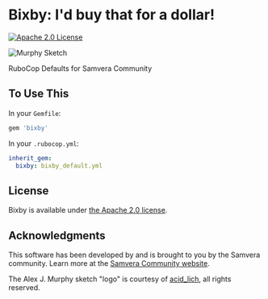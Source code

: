 Bixby: I'd buy that for a dollar!
=================================

[![Apache 2.0 License](http://img.shields.io/badge/APACHE2-license-blue.svg)](./LICENSE)

<p align="left">
  <img src="https://raw.githubusercontent.com/curationexperts/hycop/master/logo/murphy.jpg" alt="Murphy Sketch"/>
</p>

RuboCop Defaults for Samvera Community

## To Use This

In your `Gemfile`:

```ruby
gem 'bixby'
```

In your `.rubocop.yml`:

```yaml
inherit_gem:
  bixby: bixby_default.yml
```

## License

Bixby is available under [the Apache 2.0 license](LICENSE.md).

## Acknowledgments

This software has been developed by and is brought to you by the Samvera community.  Learn more at the
[Samvera Community website](http://projecthydra.org/).

The Alex J. Murphy sketch "logo" is courtesy of [acid_lich](https://www.instagram.com/acid_lich/), all
rights reserved.
